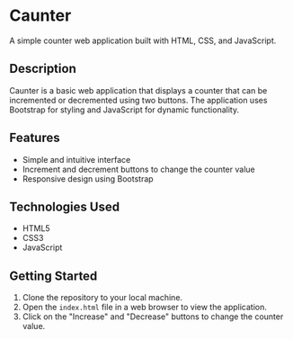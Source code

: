 # Caunter

A simple counter web application built with HTML, CSS, and JavaScript.

## Description

Caunter is a basic web application that displays a counter that can be incremented or decremented using two buttons. The application uses Bootstrap for styling and JavaScript for dynamic functionality.

## Features

- Simple and intuitive interface
- Increment and decrement buttons to change the counter value
- Responsive design using Bootstrap

## Technologies Used

- HTML5
- CSS3
- JavaScript

## Getting Started

1. Clone the repository to your local machine.
2. Open the `index.html` file in a web browser to view the application.
3. Click on the "Increase" and "Decrease" buttons to change the counter value.
